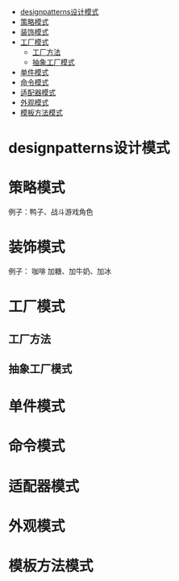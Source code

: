- [designpatterns设计模式](#designpatterns设计模式)
- [策略模式](#策略模式)
- [装饰模式](#装饰模式)
- [工厂模式](#工厂模式)
  - [工厂方法](#工厂方法)
  - [抽象工厂模式](#抽象工厂模式)
- [单件模式](#单件模式)
- [命令模式](#命令模式)
- [适配器模式](#适配器模式)
- [外观模式](#外观模式)
- [模板方法模式](#模板方法模式)

# designpatterns设计模式
# 策略模式
例子：鸭子、战斗游戏角色
# 装饰模式
例子： 咖啡 加糖、加牛奶、加冰
# 工厂模式
## 工厂方法
## 抽象工厂模式
# 单件模式
# 命令模式
# 适配器模式
# 外观模式
# 模板方法模式
